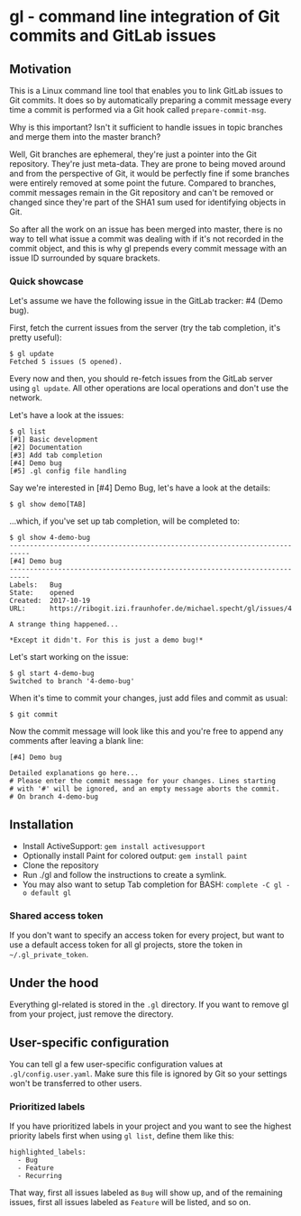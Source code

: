 # gl - command line integration of Git commits and GitLab issues

## Motivation

This is a Linux command line tool that enables you to link GitLab issues to Git commits. It does so by automatically preparing a commit message every time a commit is performed via a Git hook called `prepare-commit-msg`.

Why is this important? Isn't it sufficient to handle issues in topic branches and merge them into the master branch?

Well, Git branches are ephemeral, they're just a pointer into the Git repository. They're just meta-data. They are prone to being moved around and from the perspective of Git, it would be perfectly fine if some branches were entirely removed at some point the future. Compared to branches, commit messages remain in the Git repository and can't be removed or changed since they're part of the SHA1 sum used for identifying objects in Git.

So after all the work on an issue has been merged into master, there is no way to tell what issue a commit was dealing with if it's not recorded in the commit object, and this is why gl prepends every commit message with an issue ID surrounded by square brackets.

### Quick showcase

Let's assume we have the following issue in the GitLab tracker: #4 (Demo bug). 

First, fetch the current issues from the server (try the tab completion, it's pretty useful):

```
$ gl update 
Fetched 5 issues (5 opened).
```

Every now and then, you should re-fetch issues from the GitLab server using `gl update`. All other operations are local operations and don't use the network. 

Let's have a look at the issues:

```
$ gl list
[#1] Basic development
[#2] Documentation
[#3] Add tab completion
[#4] Demo bug
[#5] .gl config file handling
```

Say we're interested in [#4] Demo Bug, let's have a look at the details:

```
$ gl show demo[TAB]
```

...which, if you've set up tab completion, will be completed to:

```
$ gl show 4-demo-bug
---------------------------------------------------------------------------
[#4] Demo bug
---------------------------------------------------------------------------
Labels:   Bug
State:    opened
Created:  2017-10-19
URL:      https://ribogit.izi.fraunhofer.de/michael.specht/gl/issues/4

A strange thing happened...

*Except it didn't. For this is just a demo bug!*
```

Let's start working on the issue:

```
$ gl start 4-demo-bug
Switched to branch '4-demo-bug'
```

When it's time to commit your changes, just add files and commit as usual:

```
$ git commit
```

Now the commit message will look like this and you're free to append any comments after leaving a blank line:

```
[#4] Demo bug

Detailed explanations go here...
# Please enter the commit message for your changes. Lines starting
# with '#' will be ignored, and an empty message aborts the commit.
# On branch 4-demo-bug
```

## Installation

- Install ActiveSupport: `gem install activesupport`
- Optionally install Paint for colored output: `gem install paint`
- Clone the repository
- Run ./gl and follow the instructions to create a symlink.
- You may also want to setup Tab completion for BASH: `complete -C gl -o default gl`

### Shared access token

If you don't want to specify an access token for every project, but want to use a default access token for all gl projects, store the token in `~/.gl_private_token`.

## Under the hood

Everything gl-related is stored in the `.gl` directory. If you want to remove gl from your project, just remove the directory.

## User-specific configuration

You can tell gl a few user-specific configuration values at `.gl/config.user.yaml`. Make sure this file is ignored by Git so your settings won't be transferred to other users.

### Prioritized labels

If you have prioritized labels in your project and you want to see the highest priority labels first when using `gl list`, define them like this:

```
highlighted_labels:
  - Bug
  - Feature
  - Recurring
```

That way, first all issues labeled as `Bug` will show up, and of the remaining issues, first all issues labeled as `Feature` will be listed, and so on.